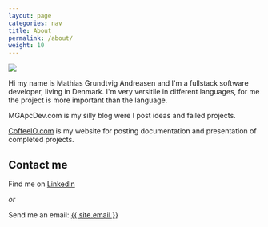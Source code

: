 ```yaml
---
layout: page
categories: nav
title: About
permalink: /about/
weight: 10
---
```


<img class="about--profile" src="/assets/posts/187ef4436122d1cc2f40dc2b92f0eba0.png">
<div class="post about">
    <p>
    Hi my name is Mathias Grundtvig Andreasen and I'm a fullstack software developer, living in Denmark.
    I'm very versitile in different languages, for me the project is more important than the language.
    </p>

<p>
    MGApcDev.com is my silly blog were I post ideas and failed projects.
    </p>

<p>
    <a href="http://coffeeio.com/" target="_blank">CoffeeIO.com</a> is my website for posting documentation and presentation of completed projects.
    </p>
</div>

## Contact me

Find me on <a href="https://www.linkedin.com/in/mathias-grundtvig-andreasen-2682b8a2/" target="_blank">LinkedIn</a>

<i>or</i>

Send me an email: <a href="mailto:{{ site.email }}">{{ site.email }}</a>
